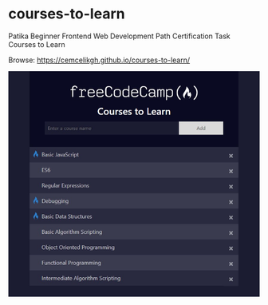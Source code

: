 # courses-to-learn
Patika Beginner Frontend Web Development Path Certification Task
<br>Courses to Learn

Browse: <https://cemcelikgh.github.io/courses-to-learn/>

[![Courses to Learn Preview](./assets/courses-to-learn-preview.jpg "Browse Courses to Learn")](https://cemcelikgh.github.io/courses-to-learn/)
